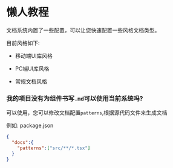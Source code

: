 # 懒人教程

文档系统内置了一些配置，可以让您快速配置一些风格文档类型。

目前风格如下:

- 移动端UI库风格

- PC端UI库风格

- 常规文档风格

### 我的项目没有为组件书写`.md`可以使用当前系统吗?

可以使用，您可以修改文档配置`patterns`,根据源代码文件来生成文档

例如: package.json

```json
{
  "docs":{
    "patterns":["src/**/*.tsx"]
  }
}

```
